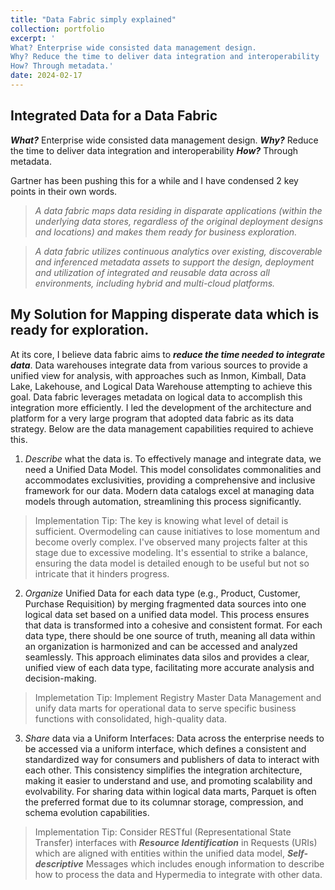 ```yaml
---
title: "Data Fabric simply explained"
collection: portfolio
excerpt: '
What? Enterprise wide consisted data management design.
Why? Reduce the time to deliver data integration and interoperability
How? Through metadata.'
date: 2024-02-17
---
```


## Integrated Data for a Data Fabric
***What?*** Enterprise wide consisted data management design.
***Why?*** Reduce the time to deliver data integration and interoperability
***How?*** Through metadata.

Gartner has been pushing this for a while and I have condensed 2 key points in their own words.
> *A data fabric maps data residing in disparate applications (within the underlying data stores, regardless of the original deployment designs and locations) and makes them ready for business exploration.*

> *A data fabric utilizes continuous analytics over existing, discoverable and inferenced metadata assets to support the design, deployment and utilization of integrated and reusable data across all environments, including hybrid and multi-cloud platforms.*

## My Solution for Mapping disperate data which is ready for exploration.

At its core, I believe data fabric aims to ***reduce the time needed to integrate data***. Data warehouses integrate data from various sources to provide a unified view for analysis, with approaches such as Inmon, Kimball, Data Lake, Lakehouse, and Logical Data Warehouse attempting to achieve this goal. Data fabric leverages metadata on logical data to accomplish this integration more efficiently. I led the development of the architecture and platform for a very large program that adopted data fabric as its data strategy. Below are the data management capabilities required to achieve this.

1. *Describe* what the data is. To effectively manage and integrate data, we need a Unified Data Model. This model consolidates commonalities and accommodates exclusivities, providing a comprehensive and inclusive framework for our data. Modern data catalogs excel at managing data models through automation, streamlining this process significantly.
> Implementation Tip: The key is knowing what level of detail is sufficient. Overmodeling can cause initiatives to lose momentum and become overly complex. I've observed many projects falter at this stage due to excessive modeling. It's essential to strike a balance, ensuring the data model is detailed enough to be useful but not so intricate that it hinders progress.

2. *Organize* Unified Data for each data type (e.g., Product, Customer, Purchase Requisition) by merging fragmented data sources into one logical data set based on a unified data model. This process ensures that data is transformed into a cohesive and consistent format. For each data type, there should be one source of truth, meaning all data within an organization is harmonized and can be accessed and analyzed seamlessly. This approach eliminates data silos and provides a clear, unified view of each data type, facilitating more accurate analysis and decision-making.
> Implemetation Tip: Implement Registry Master Data Management and unify data marts for operational data to serve specific business functions with consolidated, high-quality data.

3. *Share* data via a Uniform Interfaces: Data across the enterprise needs to be accessed via a uniform interface, which defines a consistent and standardized way for consumers and publishers of data to interact with each other. This consistency simplifies the integration architecture, making it easier to understand and use, and promoting scalability and evolvability. For sharing data within logical data marts, Parquet is often the preferred format due to its columnar storage, compression, and schema evolution capabilities.
> Implementation Tip: Consider RESTful (Representational State Transfer) interfaces with ***Resource Identification*** in Requests (URIs) which are aligned with entities within the unified data model, ***Self-descriptive*** Messages which includes enough information to describe how to process the data and Hypermedia to integrate with other data.
